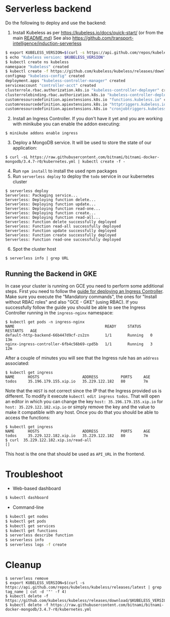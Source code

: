 # Serverless backend

Do the following to deploy and use the backend:

1. Install Kubeless as per https://kubeless.io/docs/quick-start/ (or from the main [README.md](../../../README.md))
   See also https://github.com/transport-intelligence/induction-serverless
```bash
$ export KUBELESS_VERSION=$(curl -s https://api.github.com/repos/kubeless/kubeless/releases/latest | grep tag_name | cut -d '"' -f 4)
$ echo "Kubeless version: $KUBELESS_VERSION"
$ kubectl create ns kubeless
namespace "kubeless" created
$ kubectl create -f https://github.com/kubeless/kubeless/releases/download/$KUBELESS_VERSION/kubeless-$KUBELESS_VERSION.yaml
configmap "kubeless-config" created
deployment.apps "kubeless-controller-manager" created
serviceaccount "controller-acct" created
clusterrole.rbac.authorization.k8s.io "kubeless-controller-deployer" created
clusterrolebinding.rbac.authorization.k8s.io "kubeless-controller-deployer" created
customresourcedefinition.apiextensions.k8s.io "functions.kubeless.io" created
customresourcedefinition.apiextensions.k8s.io "httptriggers.kubeless.io" created
customresourcedefinition.apiextensions.k8s.io "cronjobtriggers.kubeless.io" created
```
2. Install an Ingress Controller. If you don't have it yet and you are working with minikube you can enable the addon executing:
```console
$ minikube addons enable ingress
```
3. Deploy a MongoDB service. It will be used to store the state of our application:
```console
$ curl -sL https://raw.githubusercontent.com/bitnami/bitnami-docker-mongodb/3.4.7-r0/kubernetes.yml | kubectl create -f -
```
4. Run `npm install` to install the used npm packages
5. Run `serverless deploy` to deploy the `todo` service in our kubernetes cluster
```console
$ serverless deploy
Serverless: Packaging service...
Serverless: Deploying function delete...
Serverless: Deploying function update...
Serverless: Deploying function read-one...
Serverless: Deploying function create...
Serverless: Deploying function read-all...
Serverless: Function delete successfully deployed
Serverless: Function read-all successfully deployed
Serverless: Function update successfully deployed
Serverless: Function create successfully deployed
Serverless: Function read-one successfully deployed
```
6. Spot the cluster host
```console
$ serverless info | grep URL
```

## Running the Backend in GKE

In case your cluster is running on GCE you need to perform some additional steps. First you need to follow the [guide for deploying an Ingress Controller](https://github.com/kubernetes/ingress-nginx/blob/master/docs/deploy/index.md). Make sure you execute the "Mandatory commands", the ones for "Install without RBAC roles" and also "GCE - GKE" (using RBAC). If you successfully follow the guide you should be able to see the Ingress Controller running in the `ingress-nginx` namespace:

```
$ kubectl get pods -n ingress-nginx
NAME                                        READY     STATUS    RESTARTS   AGE
default-http-backend-66b447d9cf-zs2zn       1/1       Running   0          13m
nginx-ingress-controller-6fb4c56b69-cpd5b   1/1       Running   3          12m
```

After a couple of minutes you will see that the Ingress rule has an `address` associated:

```
$ kubectl get ingress
NAME      HOSTS                   ADDRESS          PORTS     AGE
todos     35.196.179.155.xip.io   35.229.122.182   80        7m
```

Note that the `HOST` is not correct since the IP that the Ingress provided us is different. To modify it execute `kubectl edit ingress todos`. That will open an editor in which you can change the key `host: 35.196.179.155.xip.io` for `host: 35.229.122.182.xip.io` or simply remove the key and the value to make it compatible with any host. Once you do that you should be able to access the functions:

```
$ kubectl get ingress
NAME      HOSTS                   ADDRESS          PORTS     AGE
todos     35.229.122.182.xip.io   35.229.122.182   80        7m
$ curl  35.229.122.182.xip.io/read-all
[]
```

This host is the one that should be used as `API_URL` in the frontend.

# Troubleshoot
* Web-based dashboard
```bash
$ kubectl dashboard
```

* Command-line
```bash
$ kubectl get nodes
$ kubectl get pods
$ kubectl get services
$ kubectl get functions
$ serverless describe function
$ serverless info
$ serverless logs -f create
```

# Cleanup

```console
$ serverless remove
$ export KUBELESS_VERSION=$(curl -s https://api.github.com/repos/kubeless/kubeless/releases/latest | grep tag_name | cut -d '"' -f 4)
$ kubectl delete -f https://github.com/kubeless/kubeless/releases/download/$KUBELESS_VERSION/kubeless-$KUBELESS_VERSION.yaml
$ kubectl delete -f https://raw.githubusercontent.com/bitnami/bitnami-docker-mongodb/3.4.7-r0/kubernetes.yml
```


